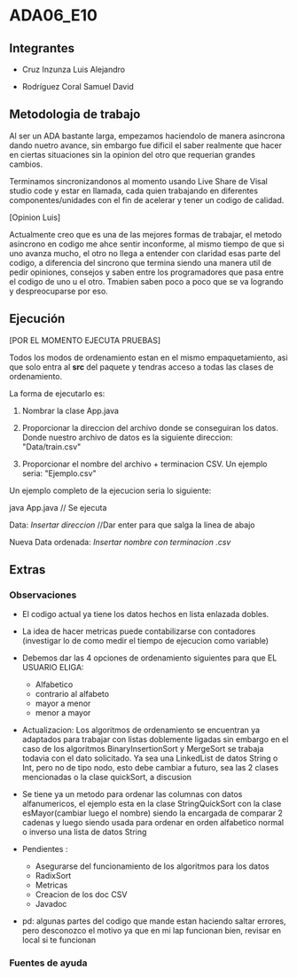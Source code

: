 # ADA06_E10

## Integrantes

* Cruz Inzunza Luis Alejandro

* Rodríguez Coral Samuel David

## Metodologia de trabajo

Al ser un ADA bastante larga, empezamos haciendolo de manera asincrona dando nuetro avance, sin embargo fue dificil el saber realmente que hacer en ciertas situaciones sin la opinion del otro que requerian grandes cambios.

Terminamos sincronizandonos al momento usando Live Share de Visal studio code y estar en llamada, cada quien trabajando en diferentes componentes/unidades con el fin de acelerar y tener un codigo de calidad.

[Opinion Luis]

Actualmente creo que es una de las mejores formas de trabajar, el metodo asincrono en codigo me ahce sentir inconforme, al mismo tiempo de que si uno avanza mucho, el otro no llega a entender con claridad esas parte del codigo, a diferencia del sincrono que termina siendo una manera util de pedir opiniones, consejos y saben entre los programadores que pasa entre el codigo de uno u el otro. Tmabien saben poco a poco que se va logrando y despreocuparse por eso.

## Ejecución

[POR EL MOMENTO EJECUTA PRUEBAS]

Todos los modos de ordenamiento estan en el mismo empaquetamiento, asi que solo entra al **src** del paquete y tendras acceso a todas las clases de ordenamiento.

La forma de ejecutarlo es:

1. Nombrar la clase App.java

2. Proporcionar la direccion del archivo donde se conseguiran los datos. Donde nuestro archivo de datos es la siguiente direccion: "Data/train.csv"

3. Proporcionar el nombre del archivo + terminacion CSV. Un ejemplo seria: "Ejemplo.csv"

Un ejemplo completo de la ejecucion seria lo siguiente:

java App.java // Se ejecuta

Data: *Insertar direccion* //Dar enter para que salga la linea de abajo

Nueva Data ordenada: *Insertar nombre con terminacion .csv*

## Extras

### Observaciones

* El codigo actual ya tiene los datos hechos en lista enlazada dobles.

* La idea de hacer metricas puede contabilizarse con contadores (investigar lo de como medir el tiempo de ejecucion como variable)

* Debemos dar las 4 opciones de ordenamiento siguientes para que EL USUARIO ELIGA:
    * Alfabetico
    * contrario al alfabeto
    * mayor a menor
    * menor a mayor

* Actualizacion: Los algoritmos de ordenamiento se encuentran ya adaptados para trabajar con listas doblemente ligadas
sin embargo en el caso de los algoritmos BinaryInsertionSort y MergeSort se trabaja todavia con el dato solicitado.
Ya sea una LinkedList de datos String o Int, pero no de tipo nodo, esto debe cambiar a futuro, sea las 2 clases mencionadas
o la clase quickSort, a discusion

* Se tiene ya un metodo para ordenar las columnas con datos alfanumericos, el ejemplo esta en la clase StringQuickSort
con la clase esMayor(cambiar luego el nombre) siendo la encargada de comparar 2 cadenas y luego siendo usada para ordenar
en orden alfabetico normal o inverso una lista de datos String

* Pendientes : 
    * Asegurarse del funcionamiento de los algoritmos para los datos
    * RadixSort
    * Metricas
    * Creacion de los doc CSV
    * Javadoc
* pd: algunas partes del codigo que mande estan haciendo saltar errores, pero desconozco el motivo ya que en mi lap funcionan bien, revisar en local si te funcionan

### Fuentes de ayuda